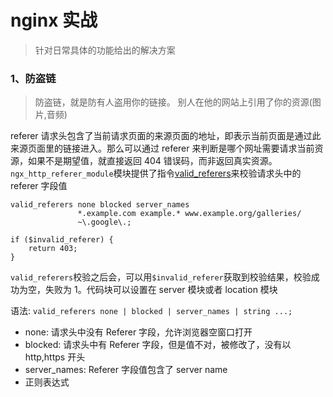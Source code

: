 # nginx 实战

> 针对日常具体的功能给出的解决方案

### 1、防盗链

> 防盗链，就是防有人盗用你的链接。 别人在他的网站上引用了你的资源(图片,音频)

referer 请求头包含了当前请求页面的来源页面的地址，即表示当前页面是通过此来源页面里的链接进入。那么可以通过 referer 来判断是哪个网址需要请求当前资源，如果不是期望值，就直接返回 404 错误码，而非返回真实资源。`ngx_http_referer_module`模块提供了指令[valid_referers](http://nginx.org/en/docs/http/ngx_http_referer_module.html#valid_referers)来校验请求头中的 referer 字段值

```
valid_referers none blocked server_names
               *.example.com example.* www.example.org/galleries/
               ~\.google\.;

if ($invalid_referer) {
    return 403;
}
```

`valid_referers`校验之后会，可以用`$invalid_referer`获取到校验结果，校验成功为空，失败为 1。代码块可以设置在 server 模块或者 location 模块

语法: `valid_referers none | blocked | server_names | string ...;`

- none: 请求头中没有 Referer 字段，允许浏览器空窗口打开
- blocked: 请求头中有 Referer 字段，但是值不对，被修改了，没有以 http,https 开头
- server_names: Referer 字段值包含了 server name
- 正则表达式
